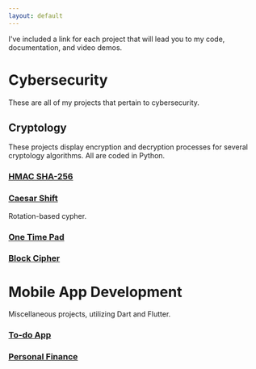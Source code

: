 ```yaml
---
layout: default
---
```


I've included a link for each project that will lead you to my code, documentation, and video demos.

# Cybersecurity

These are all of my projects that pertain to cybersecurity.

## Cryptology

These projects display encryption and decryption processes for several cryptology algorithms. All are coded in Python.

### [HMAC SHA-256](./hmac-sha-256.md)

### [Caesar Shift](./caesar-cryptology.md)
Rotation-based cypher.

### [One Time Pad](./one-time-pad.md)

### [Block Cipher](./block-cipher.md)

# Mobile App Development

Miscellaneous projects, utilizing Dart and Flutter.

### [To-do App](./todo-app.md)

### [Personal Finance](./personal-finance.md)
 


